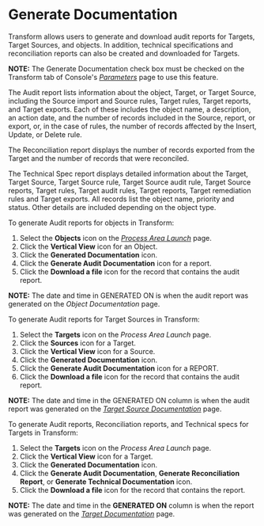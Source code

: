 # Generate Documentation

Transform allows users to generate and download audit reports for
Targets, Target Sources, and objects. In addition, technical
specifications and reconciliation reports can also be created and
downloaded for Targets.

<span style="font-weight: bold;">NOTE:</span> The Generate Documentation
check box must be checked on the Transform tab of Console's
<span style="font-style: italic;">[Parameters](../../Console/Page_Desc/Parameters.htm#Transform_Tab)</span>
page to use this feature.

The Audit report lists information about the object, Target, or Target
Source, including the Source import and Source rules, Target rules,
Target reports, and Target exports. Each of these includes the object
name, a description, an action date, and the number of records included
in the Source, report, or export, or, in the case of rules, the number
of records affected by the Insert, Update, or Delete rule.

The Reconciliation report displays the number of records exported from
the Target and the number of records that were reconciled.

The Technical Spec report displays detailed information about the
Target, Target Source, Target Source rule, Target Source audit rule,
Target Source reports, Target rules, Target audit rules, Target reports,
Target remediation rules and Target exports. All records list the object
name, priority and status. Other details are included depending on the
object type.

To generate Audit reports for objects in Transform:

1.  Select the **Objects** icon on the *[Process Area
    Launch](../Page_Desc/Process_Area_Launch.htm)* page.
2.  Click the **Vertical View** icon for an Object.
3.  Click the **Generated Documentation** icon.
4.  Click the **Generate Audit Documentation** icon for a report.
5.  Click the **Download a file** icon for the record that contains the
    audit report.

**NOTE:** The date and time in GENERATED ON is when the audit report was
generated on the *Object Documentation* page.

To generate Audit reports for Target Sources in Transform:

1.  Select the **Targets** icon on the *Process Area Launch* page.
2.  Click the **Sources** icon for a Target.
3.  Click the **Vertical View** icon for a Source.
4.  Click the **Generated Documentation** icon.
5.  Click the **Generate Audit Documentation** icon for a REPORT.
6.  Click the **Download a file** icon for the record that contains the
    audit report.

**NOTE:** The date and time in the GENERATED ON column is when the audit
report was generated on the *[Target Source
Documentation](../Page_Desc/Target_Source_Documentation.htm)* page.

To generate Audit reports, Reconciliation reports, and Technical specs
for Targets in Transform:

1.  Select the **Targets** icon on the *Process Area Launch* page.
2.  Click the **Vertical View** icon for a Target.
3.  Click the **Generated Documentation** icon.
4.  Click the **Generate Audit Documentation**, **Generate
    Reconciliation Report**, or **Generate Technical Documentation**
    icon.
5.  Click the **Download a file** icon for the record that contains the
    report.

**NOTE:** The date and time in the **GENERATED ON** column is when the
report was generated on the *[Target
Documentation](../Page_Desc/Target_Documentation.htm)* page.
